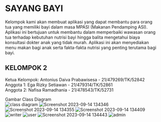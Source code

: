 # SAYANG BAYI

Kelompok kami akan membuat aplikasi yang dapat membantu para orang tua yang memiliki bayi dalam masa MPASI (Makanan Pendamping ASI). Aplikasi ini bertujuan untuk membantu dalam memperbaiki wawasan orang tua terhadap kebutuhan nutrisi bayi hingga balita mengetahui biaya konsultasi dokter anak yang tidak murah. Aplikasi ini akan menyediakan menu makan bagi anak serta fakta-fakta nutrisi yang penting terutama bagi bayi.

## KELOMPOK 2 <br>
Ketua Kelompok: Antonius Daiva Prabawisesa - 21/479269/TK/52842 <br>
Anggota 1: Ega Rizky Setiawan - 21/479314/TK/52861 <br>
Anggota 2: Nafisa Ramadhania - 21/478543/TK/52731 <br>

Gambar Class Diagram <br>
![class diagram](https://github.com/EgaTypeR/SayangBayi/assets/72328842/a1659cda-7623-4a8a-bc5d-ab08205af9a7)
![Screenshot 2023-09-14 134346](https://github.com/EgaTypeR/SayangBayi/assets/91113046/efc3fd78-b828-4281-96c8-12b22d8d1c39)
![Screenshot 2023-09-14 134355](https://github.com/EgaTypeR/SayangBayi/assets/91113046/119cfb52-000f-4fbe-aabb-78b31594c0d5)
![Screenshot 2023-09-14 134409](https://github.com/EgaTypeR/SayangBayi/assets/91113046/c8210f57-2a42-4447-be74-844090d5a8ea)
![writer](https://github.com/EgaTypeR/SayangBayi/assets/72328842/de8483f1-8a42-4363-8945-7ad592112e38)
![user](https://github.com/EgaTypeR/SayangBayi/assets/72328842/b6cb98d6-cb08-48bd-8199-659b2b6c5fd8)
![Screenshot 2023-09-14 134443](https://github.com/EgaTypeR/SayangBayi/assets/91113046/3952948c-bfdd-43e0-a1f8-2304aa757b4e)
![admin](https://github.com/EgaTypeR/SayangBayi/assets/72328842/ba9062ca-7be5-4aaf-9cf3-f030bb873731)

